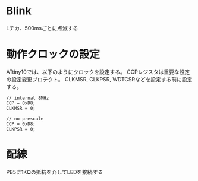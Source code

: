 # Blink

Lチカ、500msごとに点滅する

# 動作クロックの設定

ATtiny10では、以下のようにクロックを設定する。
CCPレジスタは重要な設定の設定変更プロテクト。
CLKMSR, CLKPSR, WDTCSRなどを設定する前に設定する。

	// internal 8MHz
	CCP = 0xD8;
	CLKMSR = 0;

	// no prescale
	CCP = 0xD8;
	CLKPSR = 0;

# 配線

PB5に1KΩの抵抗を介してLEDを接続する

